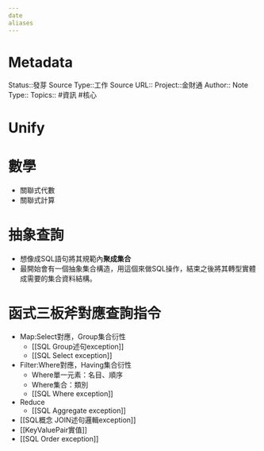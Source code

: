 ```yaml
---
date
aliases
---
```

# Metadata
Status::發芽
Source Type::工作
Source URL::
Project::金財通
Author::
Note Type::
Topics::
#資訊 #核心 
# Unify

# 數學
- 關聯式代數
- 關聯式計算

# 抽象查詢
- 想像成SQL語句將其規範內**聚成集合**
- 最開始會有一個抽象集合構造，用這個來做SQL操作，結束之後將其轉型實體成需要的集合資料結構。

# 函式三板斧對應查詢指令
- Map:Select對應，Group集合衍性 
  - [[SQL Group述句exception]]
  - [[SQL Select exception]]
- Filter:Where對應，Having集合衍性
  - Where單一元素：名目、順序
  - Where集合：類別
  - [[SQL Where exception]]
- Reduce
  - [[SQL Aggregate exception]]
- [[SQL概念 JOIN述句邏輯exception]]
- [[KeyValuePair實值]]
- [[SQL Order exception]]


